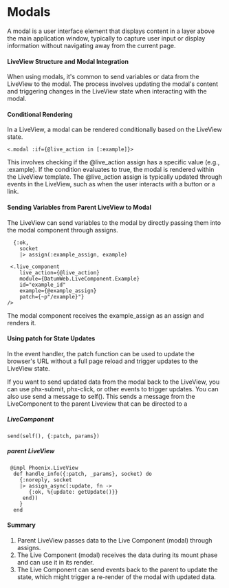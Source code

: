 # Modals
 
A modal is a user interface element that displays content in a layer above the main application window, typically to capture user input or display information without navigating away from the current page. 

#### LiveView Structure and Modal Integration
When using modals, it's common to send variables or data from the LiveView to the modal. The process involves updating the modal's content and triggering changes in the LiveView state when interacting with the modal.


#### Conditional Rendering

In a LiveView, a modal can be rendered conditionally based on the LiveView state. 

 ```
 <.modal :if={@live_action in [:example]}>
 ```
This involves checking if the @live_action assign has a specific value (e.g., :example). If the condition evaluates to true, the modal is rendered within the LiveView template. The @live_action assign is typically updated through events in the LiveView, such as when the user interacts with a button or a link. 

#### Sending Variables from Parent LiveView to Modal

The LiveView can send variables to the modal by directly passing them into the modal component through assigns. 

```
  {:ok,
    socket
    |> assign(:example_assign, example)
```
```
 <.live_component
    live_action={@live_action}
    module={DatumWeb.LiveComponent.Example}
    id="example_id"
    example={@example_assign}
    patch={~p"/example}"}
/>
```

The modal component receives the example_assign as an assign and renders it. 

#### Using patch for State Updates

In the event handler, the patch function can be used to update the browser's URL without a full page reload and trigger updates to the LiveView state. 

If you want to send updated data from the modal back to the LiveView, you can use phx-submit, phx-click, or other events to trigger updates. You can also use send a message to self(). This sends a message from the LiveComponent to the parent Liveview that can be directed to a 

##### LiveComponent 
```
send(self(), {:patch, params})
```

##### parent LiveView

```
 @impl Phoenix.LiveView
  def handle_info({:patch, _params}, socket) do
    {:noreply, socket
    |> assign_async(:update, fn ->
       {:ok, %{update: getUpdate()}}
     end))
    }
  end
```

#### Summary

1. Parent LiveView passes data to the Live Component (modal) through assigns.
2. The Live Component (modal) receives the data during its mount phase and can use it in its render.
3. The Live Component can send events back to the parent to update the state, which might trigger a re-render of the modal with updated data.
